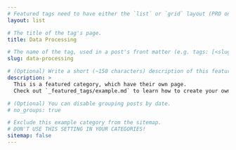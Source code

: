 ```yaml
---
# Featured tags need to have either the `list` or `grid` layout (PRO only).
layout: list

# The title of the tag's page.
title: Data Processing

# The name of the tag, used in a post's front matter (e.g. tags: [<slug>]).
slug: data-processing

# (Optional) Write a short (~150 characters) description of this featured tag.
description: >
  This is a featured category, which have their own page.
  Check out `_featured_tags/example.md` to learn how to create your own.

# (Optional) You can disable grouping posts by date.
# no_groups: true

# Exclude this example category from the sitemap.
# DON'T USE THIS SETTING IN YOUR CATEGORIES!
sitemap: false
---
```

